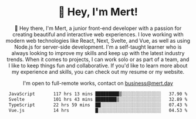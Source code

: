 <div align="center">
  <h1 align="center">👋 Hey, I'm Mert! </h1>
<p>
 🎉 Hey there, I'm Mert, a junior front-end developer with a passion for creating beautiful and interactive web experiences. I love working with modern web technologies like React, Next, Svelte, and Vue, as well as using Node.js for server-side development. I'm a self-taught learner who is always looking to improve my skills and keep up with the latest industry trends. When it comes to projects, I can work solo or as part of a team, and I like to keep things fun and collaborative. If you'd like to learn more about my experience and skills, you can check out my resume or my website.
</p>

  I'm open to full-remote works, contact on [business@mert.day](mailto:business@mert.day) 
  
<!--START_SECTION:waka-->

```txt
JavaScript       117 hrs 13 mins █████████▒░░░░░░░░░░░░░░░   37.90 %
Svelte           101 hrs 43 mins ████████▒░░░░░░░░░░░░░░░░   32.89 %
TypeScript       22 hrs 59 mins  ██░░░░░░░░░░░░░░░░░░░░░░░   07.43 %
Vue.js           14 hrs          █░░░░░░░░░░░░░░░░░░░░░░░░   04.53 %
```

<!--END_SECTION:waka-->
